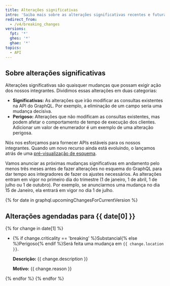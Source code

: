 ```yaml
---
title: Alterações significativas
intro: 'Saiba mais sobre as alterações significativas recentes e futuras na API GraphQL {% data variables.product.prodname_dotcom %}.'
redirect_from:
  - /v4/breaking_changes
versions:
  fpt: '*'
  ghes: '*'
  ghae: '*'
topics:
  - API
---
```


## Sobre alterações significativas

Alterações significativas são quaisquer mudanças que possam exigir ação dos nossos integrantes. Dividimos essas alterações em duas categorias:

  - **Significativas:** As alterações que irão modificar as consultas existentes na API do GraphQL. Por exemplo, a eliminação de um campo seria uma mudança decisiva.
  - **Perigoso:** Alterações que não modificam as consultas existentes, mas podem afetar o comportamento de tempo de execução dos clientes. Adicionar um valor de enumerador é um exemplo de uma alteração perigosa.

Nós nos esforçamos para fornecer APIs estáveis para os nossos integrantes. Quando um novo recurso ainda está evoluindo, o lançamos atrás de uma [pré-visualização de esquema](/graphql/overview/schema-previews).

Vamos anunciar as próximas mudanças significativas em andamento pelo menos três meses antes de fazer alterações no esquema do GraphQL para dar tempo aos integradores de fazer os ajustes necessários. As alterações entram em vigor no primeiro dia do trimestre (1 de janeiro, 1 de abril, 1 de julho ou 1 de outubro). Por exemplo, se anunciarmos uma mudança no dia 15 de Janeiro, ela entrará em vigor no dia 1 de julho.

{% for date in graphql.upcomingChangesForCurrentVersion %}
## Alterações agendadas para {{ date[0] }}

{% for change in date[1] %}
<ul>
<li><span class="border rounded-1 m-1 p-1 {% if change.criticality == 'breaking' %}color-border-danger color-bg-danger{% else %}color-border-info color-bg-info{% endif %}">{% if change.criticality == 'breaking' %}Substancial{% else %}Perigoso{% endif %}</span>Será feita uma mudança em <code>{{ change.location }}</code>.

<p><b>Descrição:</b> {{ change.description }}</p>

<p><b>Motivo:</b> {{ change.reason }}</p>
</li>
</ul>

{% endfor %}
{% endfor %}
